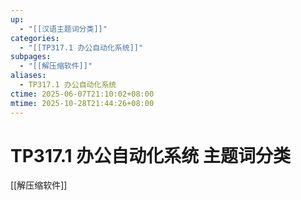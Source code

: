 ```yaml
---
up:
  - "[[汉语主题词分类]]"
categories:
  - "[[TP317.1 办公自动化系统]]"
subpages:
  - "[[解压缩软件]]"
aliases:
  - TP317.1 办公自动化系统
ctime: 2025-06-07T21:10:02+08:00
mtime: 2025-10-28T21:44:26+08:00
---
```


# TP317.1 办公自动化系统 主题词分类

[[解压缩软件]]
